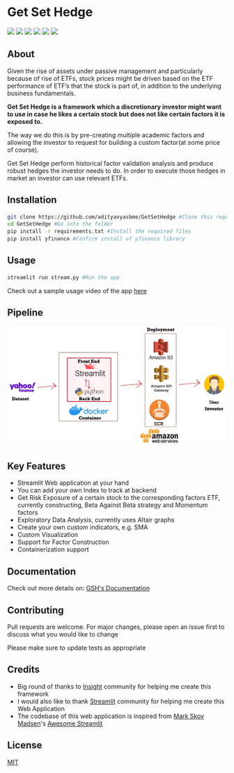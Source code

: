 # Get Set Hedge
![](https://img.shields.io/badge/python-3.7-red)
![](https://img.shields.io/badge/Streamlit-0.67.1-blue)
![](https://img.shields.io/badge/numpy-1.19.2-blue)
![](https://img.shields.io/badge/pandas-1.1.2-blue)
![](https://img.shields.io/badge/statsmodels-0.12.0-blue)
![](https://img.shields.io/badge/license-MIT-green)

## About

Given the rise of assets under passive management and particularly because of rise of ETFs, stock prices might be driven based on the ETF performance of ETF’s that the stock is part of, in addition to the underlying business fundamentals.

**Get Set Hedge is a framework which a discretionary investor might want to use in case he likes a certain stock but does not like certain factors it is exposed to.**

The way we do this is by pre-creating multiple academic factors and allowing the investor to request for building a custom factor(at some price of course).

Get Set Hedge perform historical factor validation analysis and produce robust hedges the investor needs to do. In order to execute those hedges in market an investor can use relevant ETFs.

## Installation

```bash
git clone https://github.com/adityavyasbme/GetSetHedge #Clone this repo
cd GetSetHedge #Go into the folder
pip install -r requirements.txt #Install the required files
pip install yfinance #Confirm install of yfinance library
```

## Usage

```bash
streamlit run stream.py #Run the app
```
Check out a sample usage video of the app [here](https://youtu.be/HTyB8haqvKU)

## Pipeline

![](https://github.com/adityavyasbme/GetSetHedge/blob/master/data/images/Pipeline.jpg?raw=true)

## Key Features
- Streamlit Web application at your hand
- You can add your own Index to track at backend
- Get Risk Exposure of a certain stock to the corresponding factors ETF, currently constructing, Beta Against Beta strategy and Momentum factors
- Exploratory Data Analysis, currently uses Altair graphs
- Create your own custom indicators, e.g. SMA
- Custom Visualization
- Support for Factor Construction
- Containerization support

## Documentation
Check out more details on: [GSH's Documentation](https://adityavyasbme.github.io/GetSetHedge/)


## Contributing
Pull requests are welcome. For major changes, please open an issue first to discuss what you would like to change

Please make sure to update tests as appropriate

## Credits


- Big round of thanks to [Insight](https://insightfellows.com) community for helping me create this framework
- I would also like to thank [Streamlit](https://www.streamlit.io) community for helping me create this Web Application
- The codebase of this web application is inspired from [Mark Skov Madsen](https://www.linkedin.com/in/marcskovmadsen)'s [Awesome Streamlit](https://github.com/MarcSkovMadsen/awesome-streamlit)

## License
[MIT](https://github.com/adityavyasbme/GetSetHedge/blob/master/LICENSE)
